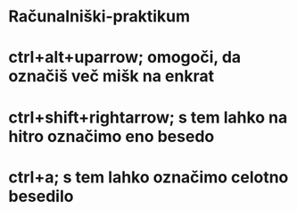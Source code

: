 # Računalniški-praktikum
# ctrl+alt+uparrow; omogoči, da označiš več mišk na enkrat
# ctrl+shift+rightarrow; s tem lahko na hitro označimo eno besedo
# ctrl+a; s tem lahko označimo celotno besedilo
